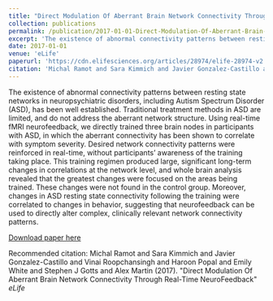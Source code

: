 ```yaml
---
title: "Direct Modulation Of Aberrant Brain Network Connectivity Through Real-Time NeuroFeedback"
collection: publications
permalink: /publication/2017-01-01-Direct-Modulation-Of-Aberrant-Brain-Network-Connectivity-Through-Real-Time-
excerpt: 'The existence of abnormal connectivity patterns between resting state networks in neuropsychiatric disorders, including Autism Spectrum Disorder (ASD), has been well established. Traditional treatment methods in ASD are limited, and do not address the aberrant network structure. Using real-time fMRI neurofeedback, we directly trained three brain nodes in participants with ASD, in which the aberrant connectivity has been shown to correlate with symptom severity. Desired network connectivity patterns were reinforced in real-time, without participants’ awareness of the training taking place. This training regimen produced large, significant long-term changes in correlations at the network level, and whole brain analysis revealed that the greatest changes were focused on the areas being trained. These changes were not found in the control group. Moreover, changes in ASD resting state connectivity following the training were correlated to changes in behavior, suggesting that neurofeedback can be used to directly alter complex, clinically relevant network connectivity patterns.'
date: 2017-01-01
venue: 'eLife'
paperurl: 'https://cdn.elifesciences.org/articles/28974/elife-28974-v2.pdf'
citation: 'Michal Ramot and Sara Kimmich and Javier Gonzalez-Castillo and Vinai Roopchansingh and Haroon Popal and Emily White and Stephen J Gotts and Alex Martin (2017). &quot;Direct Modulation Of Aberrant Brain Network Connectivity Through Real-Time NeuroFeedback&quot; <i>eLife</i> '
---
```

The existence of abnormal connectivity patterns between resting state networks in neuropsychiatric disorders, including Autism Spectrum Disorder (ASD), has been well established. Traditional treatment methods in ASD are limited, and do not address the aberrant network structure. Using real-time fMRI neurofeedback, we directly trained three brain nodes in participants with ASD, in which the aberrant connectivity has been shown to correlate with symptom severity. Desired network connectivity patterns were reinforced in real-time, without participants’ awareness of the training taking place. This training regimen produced large, significant long-term changes in correlations at the network level, and whole brain analysis revealed that the greatest changes were focused on the areas being trained. These changes were not found in the control group. Moreover, changes in ASD resting state connectivity following the training were correlated to changes in behavior, suggesting that neurofeedback can be used to directly alter complex, clinically relevant network connectivity patterns.

[Download paper here](https://cdn.elifesciences.org/articles/28974/elife-28974-v2.pdf)

Recommended citation: Michal Ramot and Sara Kimmich and Javier Gonzalez-Castillo and Vinai Roopchansingh and Haroon Popal and Emily White and Stephen J Gotts and Alex Martin (2017). "Direct Modulation Of Aberrant Brain Network Connectivity Through Real-Time NeuroFeedback" <i>eLife</i> 